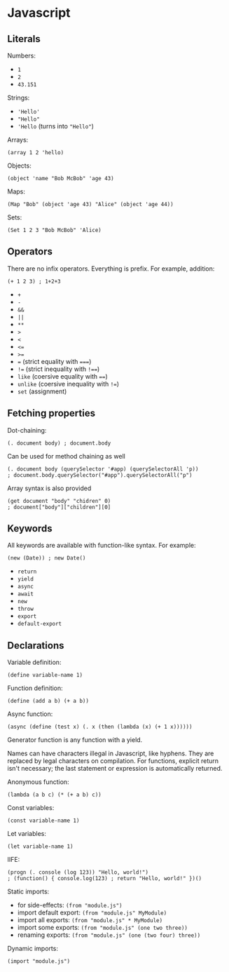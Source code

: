 # Javascript

## Literals

Numbers:

- `1`
- `2`
- `43.151`

Strings:

- `'Hello'`
- `"Hello"`
- `'Hello` (turns into `"Hello"`)

Arrays:

`(array 1 2 'hello)`

Objects:

`(object 'name "Bob McBob" 'age 43)`

Maps:

`(Map "Bob" (object 'age 43) "Alice" (object 'age 44))`

Sets:

`(Set 1 2 3 "Bob McBob" 'Alice)`

## Operators

There are no infix operators. Everything is prefix. For example, addition:

`(+ 1 2 3) ; 1+2+3`

- `+`
- `-`
- `&&`
- `||`
- `**`
- `>`
- `<`
- `<=`
- `>=`
- `=` (strict equality with `===`)
- `!=` (strict inequality with `!==`)
- `like` (coersive equality with `==`)
- `unlike` (coersive inequality with `!=`)
- `set` (assignment)

## Fetching properties

Dot-chaining:

`(. document body) ; document.body`

Can be used for method chaining as well

```
(. document body (querySelector '#app) (querySelectorAll 'p))
; document.body.querySelector("#app").querySelectorAll("p")
```

Array syntax is also provided

```
(get document "body" "chidren" 0)
; document["body"]["children"][0]
```

## Keywords

All keywords are available with function-like syntax. For example:

`(new (Date)) ; new Date()`

- `return`
- `yield`
- `async`
- `await`
- `new`
- `throw`
- `export`
- `default-export`

## Declarations

Variable definition:

`(define variable-name 1)`

Function definition:

`(define (add a b) (+ a b))`

Async function:

`(async (define (test x) (. x (then (lambda (x) (+ 1 x))))))`

Generator function is any function with a yield.

Names can have characters illegal in Javascript, like hyphens. They are replaced by legal characters on compilation. For functions, explicit return isn't necessary; the last statement or expression is automatically returned.

Anonymous function:

`(lambda (a b c) (* (+ a b) c))`

Const variables:

`(const variable-name 1)`

Let variables:

`(let variable-name 1)`

IIFE:

```
(progn (. console (log 123)) "Hello, world!")
; (function() { console.log(123) ; return "Hello, world!" })()
```

Static imports:

- for side-effects: `(from "module.js")`
- import default export: `(from "module.js" MyModule)`
- import all exports: `(from "module.js" * MyModule)`
- import some exports: `(from "module.js" (one two three))`
- renaming exports: `(from "module.js" (one (two four) three))`

Dynamic imports:

`(import "module.js")`
